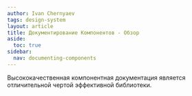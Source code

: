 ```yaml
---
author: Ivan Chernyaev
tags: design-system
layout: article
title: Документирование Компонентов - Обзор
aside:
  toc: true
sidebar:
  nav: documenting-components
---
```


Высококачественная компонентная документация является отличительной чертой эффективной библиотеки. 
